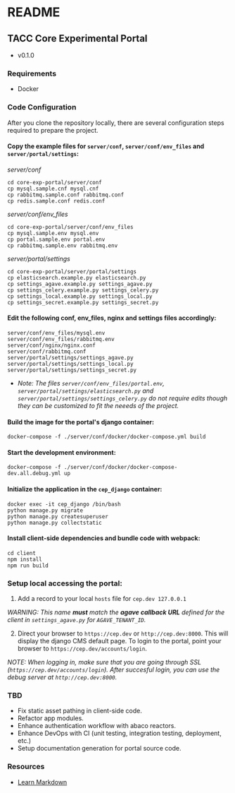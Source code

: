 # README

## TACC Core Experimental Portal

* v0.1.0


### Requirements

* Docker


### Code Configuration

After you clone the repository locally, there are several configuration steps required to prepare the project.

#### Copy the example files for `server/conf`, `server/conf/env_files` and `server/portal/settings`:

_server/conf_

    cd core-exp-portal/server/conf
    cp mysql.sample.cnf mysql.cnf
    cp rabbitmq.sample.conf rabbitmq.conf
    cp redis.sample.conf redis.conf
    
_server/conf/env_files_

    cd core-exp-portal/server/conf/env_files
    cp mysql.sample.env mysql.env
    cp portal.sample.env portal.env
    cp rabbitmq.sample.env rabbitmq.env

_server/portal/settings_

    cd core-exp-portal/server/portal/settings
    cp elasticsearch.example.py elasticsearch.py
    cp settings_agave.example.py settings_agave.py
    cp settings_celery.example.py settings_celery.py
    cp settings_local.example.py settings_local.py
    cp settings_secret.example.py settings_secret.py


#### Edit the following conf, env_files, nginx and settings files accordingly:

    server/conf/env_files/mysql.env
    server/conf/env_files/rabbitmq.env
    server/conf/nginx/nginx.conf
    server/conf/rabbitmq.conf
    server/portal/settings/settings_agave.py
    server/portal/settings/settings_local.py
    server/portal/settings/settings_secret.py

- _Note: The files `server/conf/env_files/portal.env`, `server/portal/settings/elasticsearch.py` and `server/portal/settings/settings_celery.py` do not require edits though they can be customized to fit the neeeds of the project._


#### Build the image for the portal's django container:

    docker-compose -f ./server/conf/docker/docker-compose.yml build


#### Start the development environment:

    docker-compose -f ./server/conf/docker/docker-compose-dev.all.debug.yml up


#### Initialize the application in the `cep_django` container:

    docker exec -it cep_django /bin/bash
    python manage.py migrate
    python manage.py createsuperuser
    python manage.py collectstatic


#### Install client-side dependencies and bundle code with webpack:

    cd client
    npm install
    npm run build


### Setup local accessing the portal:

1. Add a record to your local `hosts` file for `cep.dev 127.0.0.1`

  _WARNING: This name **must** match the **agave callback URL** defined for the client in `settings_agave.py` for `AGAVE_TENANT_ID`._

2. Direct your browser to `https://cep.dev` or `http://cep.dev:8000`. This will display the django CMS default page. To login to the portal, point your browser to `https://cep.dev/accounts/login`.

  _NOTE: When logging in, make sure that you are going through SSL (`https://cep.dev/accounts/login`). After succesful login, you can use the debug server at `http://cep.dev:8000`._


### TBD

- Fix static asset pathing in client-side code.
- Refactor app modules.
- Enhance authentication workflow with abaco reactors.
- Enhance DevOps with CI (unit testing, integration testing,  deployment, etc.)
- Setup documentation generation for portal source code.

### Resources

* [Learn Markdown](https://bitbucket.org/tutorials/markdowndemo)
